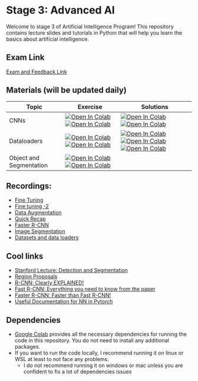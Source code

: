# Stage 3: Advanced AI

Welcome to stage 3 of Artificial Intelligence Program! This repository contains lecture slides and tutorials in Python
that will help you learn the basics about artificial intelligence.

## Exam Link

[Exam and Feedback Link](https://naeemullah-khan.github.io/KAAAI24B2/)

## Materials (will be updated daily)

| Topic                   | Exercise                                                                                                                                                                                                                                                                                                                                 | Solutions                                                                                                                                                                                                                                                                                                                                                                                                                                                                                             |                    
|-------------------------|------------------------------------------------------------------------------------------------------------------------------------------------------------------------------------------------------------------------------------------------------------------------------------------------------------------------------------------|-------------------------------------------------------------------------------------------------------------------------------------------------------------------------------------------------------------------------------------------------------------------------------------------------------------------------------------------------------------------------------------------------------------------------------------------------------------------------------------------------------|
| CNNs                    | [![Open In Colab](https://colab.research.google.com/assets/colab-badge.svg)](https://colab.research.google.com/drive/1Dyrj86y3ENO2xxS0YMo5oqtzenl20DXO)  [![Open In Colab](https://colab.research.google.com/assets/colab-badge.svg)](https://colab.research.google.com/drive/1DxgGmHlY0h1Vj4S34kUxuylbJZpiX_r-)                         | [![Open In Colab](https://colab.research.google.com/assets/colab-badge.svg)](https://drive.google.com/file/d/1eUcW2BpZ68NpxvytWgVv2xKEDGPpYPkM/view?usp=sharing) [![Open In Colab](https://colab.research.google.com/assets/colab-badge.svg)](https://drive.google.com/file/d/1nGVj11gp4QNyRDSnfwVnbX1vl_qeUhwX/view?usp=sharing)                                                                                                                                                                     |
| Dataloaders             | [![Open In Colab](https://colab.research.google.com/assets/colab-badge.svg)](https://colab.research.google.com/drive/1ERPJ5RS87xqAIfpDXgk79MTl9uY_5aFo)  [![Open In Colab](https://colab.research.google.com/assets/colab-badge.svg)](https://colab.research.google.com/drive/1cUrQJJU55FmvuXkMFkjGv_UqV_DDDCAo?usp=sharing)             | [![Open In Colab](https://colab.research.google.com/assets/colab-badge.svg)](https://drive.google.com/file/d/1n-9D4PwPrvwLVs4G4dm8RYxC6AB7Y62f/view?usp=sharing) [![Open In Colab](https://colab.research.google.com/assets/colab-badge.svg)](https://colab.research.google.com/drive/1DLV5_yK1skGTgGzUmwNPQ0QYRoY8BBK9?usp=sharing) [![Open In Colab](https://colab.research.google.com/assets/colab-badge.svg)](https://drive.google.com/file/d/1veQPe68flPxVEpngxDVUHdV3NPrmPuD4/view?usp=sharing) |
| Object and Segmentation | [![Open In Colab](https://colab.research.google.com/assets/colab-badge.svg)](https://colab.research.google.com/drive/1kolP6Inm6oyYD8M-JXm8flign1BIXwuU?usp=sharing)  [![Open In Colab](https://colab.research.google.com/assets/colab-badge.svg)](https://colab.research.google.com/drive/1-TyTixdD2khGS1IVbhG3gLQzgTjsLoQ6?usp=sharing) || 

## Recordings:

- [Fine Tuning](https://lyraedigital-my.sharepoint.com/:v:/g/personal/ali_mohammad_ga-universe_com/Ea9iWYK8vJ5GlDuA7R4cuJ0BAJ8m4Wak7zfl9jO4U254eQ?e=RrJqm4)
- [Fine tuning -2](https://youtu.be/Rt3t4PVI-kM)
- [Data Augmentation](https://youtu.be/bG0-5dMEUHk)
- [Quick Recap](https://www.youtube.com/watch?v=MnZo74VdujA)
- [Faster R-CNN](https://lyraedigital-my.sharepoint.com/:v:/g/personal/ali_mohammad_ga-universe_com/EcYhNqetlRxEp5DYBS_Ff-EBxW5zUhvMoj9zb2AVajQ9AA?e=4nNWIg&nav=eyJyZWZlcnJhbEluZm8iOnsicmVmZXJyYWxBcHAiOiJTdHJlYW1XZWJBcHAiLCJyZWZlcnJhbFZpZXciOiJTaGFyZURpYWxvZy1MaW5rIiwicmVmZXJyYWxBcHBQbGF0Zm9ybSI6IldlYiIsInJlZmVycmFsTW9kZSI6InZpZXcifX0%3D)
- [Image Segmentation](https://youtu.be/5NHcZJb6-cs)
- [Datasets and data loaders](https://youtu.be/gGB4-Zv9g7c)
  
## Cool links

- [Stanford Lecture: Detection and Segmentation](https://www.youtube.com/watch?v=nDPWywWRIRo)
- [Region Proposals](https://www.youtube.com/watch?v=6ykvU9WuIws)
- [R-CNN: Clearly EXPLAINED!](https://www.youtube.com/watch?v=nJzQDpppFj0)
- [Fast R-CNN: Everything you need to know from the paper](https://youtu.be/5gAq6BZ87aA)
- [Faster R-CNN: Faster than Fast R-CNN!](https://www.youtube.com/watch?v=auHkGHM-x_M)
- [Useful Documentation for NN in Pytorch](https://pytorch.org/tutorials/beginner/basics/buildmodel_tutorial.html)

## Dependencies

- [Google Colab](https://colab.research.google.com) provides all the necessary dependencies for running the code in this
  repository. You do not need to install any additional packages.
- If you want to run the code locally, I recommend running it on linux or WSL at least to not face any problems.
    - I do not recommend running it on windows or mac unless you are confident to fix a lot of dependencies issues





